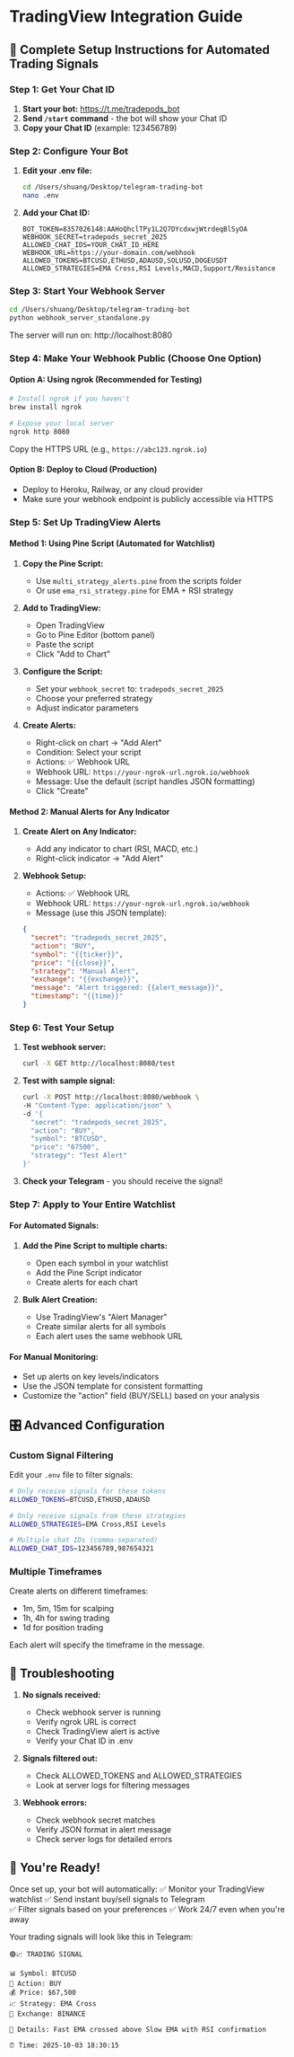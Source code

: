 # TradingView Integration Guide

## 🎯 Complete Setup Instructions for Automated Trading Signals

### Step 1: Get Your Chat ID

1. **Start your bot:** https://t.me/tradepods_bot
2. **Send `/start` command** - the bot will show your Chat ID
3. **Copy your Chat ID** (example: 123456789)

### Step 2: Configure Your Bot

1. **Edit your .env file:**
   ```bash
   cd /Users/shuang/Desktop/telegram-trading-bot
   nano .env
   ```

2. **Add your Chat ID:**
   ```
   BOT_TOKEN=8357026148:AAHoQhclTPy1L2Q7DYcdxwjWtrdeqBlSyOA
   WEBHOOK_SECRET=tradepods_secret_2025
   ALLOWED_CHAT_IDS=YOUR_CHAT_ID_HERE
   WEBHOOK_URL=https://your-domain.com/webhook
   ALLOWED_TOKENS=BTCUSD,ETHUSD,ADAUSD,SOLUSD,DOGEUSDT
   ALLOWED_STRATEGIES=EMA Cross,RSI Levels,MACD,Support/Resistance
   ```

### Step 3: Start Your Webhook Server

```bash
cd /Users/shuang/Desktop/telegram-trading-bot
python webhook_server_standalone.py
```

The server will run on: http://localhost:8080

### Step 4: Make Your Webhook Public (Choose One Option)

#### Option A: Using ngrok (Recommended for Testing)
```bash
# Install ngrok if you haven't
brew install ngrok

# Expose your local server
ngrok http 8080
```
Copy the HTTPS URL (e.g., `https://abc123.ngrok.io`)

#### Option B: Deploy to Cloud (Production)
- Deploy to Heroku, Railway, or any cloud provider
- Make sure your webhook endpoint is publicly accessible via HTTPS

### Step 5: Set Up TradingView Alerts

#### Method 1: Using Pine Script (Automated for Watchlist)

1. **Copy the Pine Script:**
   - Use `multi_strategy_alerts.pine` from the scripts folder
   - Or use `ema_rsi_strategy.pine` for EMA + RSI strategy

2. **Add to TradingView:**
   - Open TradingView
   - Go to Pine Editor (bottom panel)
   - Paste the script
   - Click "Add to Chart"

3. **Configure the Script:**
   - Set your `webhook_secret` to: `tradepods_secret_2025`
   - Choose your preferred strategy
   - Adjust indicator parameters

4. **Create Alerts:**
   - Right-click on chart → "Add Alert"
   - Condition: Select your script
   - Actions: ✅ Webhook URL
   - Webhook URL: `https://your-ngrok-url.ngrok.io/webhook`
   - Message: Use the default (script handles JSON formatting)
   - Click "Create"

#### Method 2: Manual Alerts for Any Indicator

1. **Create Alert on Any Indicator:**
   - Add any indicator to chart (RSI, MACD, etc.)
   - Right-click indicator → "Add Alert"

2. **Webhook Setup:**
   - Actions: ✅ Webhook URL  
   - Webhook URL: `https://your-ngrok-url.ngrok.io/webhook`
   - Message (use this JSON template):
   ```json
   {
     "secret": "tradepods_secret_2025",
     "action": "BUY",
     "symbol": "{{ticker}}",
     "price": "{{close}}",
     "strategy": "Manual Alert",
     "exchange": "{{exchange}}",
     "message": "Alert triggered: {{alert_message}}",
     "timestamp": "{{time}}"
   }
   ```

### Step 6: Test Your Setup

1. **Test webhook server:**
   ```bash
   curl -X GET http://localhost:8080/test
   ```

2. **Test with sample signal:**
   ```bash
   curl -X POST http://localhost:8080/webhook \
   -H "Content-Type: application/json" \
   -d '{
     "secret": "tradepods_secret_2025",
     "action": "BUY", 
     "symbol": "BTCUSD",
     "price": "67500",
     "strategy": "Test Alert"
   }'
   ```

3. **Check your Telegram** - you should receive the signal!

### Step 7: Apply to Your Entire Watchlist

#### For Automated Signals:
1. **Add the Pine Script to multiple charts:**
   - Open each symbol in your watchlist
   - Add the Pine Script indicator
   - Create alerts for each chart

2. **Bulk Alert Creation:**
   - Use TradingView's "Alert Manager"
   - Create similar alerts for all symbols
   - Each alert uses the same webhook URL

#### For Manual Monitoring:
- Set up alerts on key levels/indicators
- Use the JSON template for consistent formatting
- Customize the "action" field (BUY/SELL) based on your analysis

## 🎛️ Advanced Configuration

### Custom Signal Filtering

Edit your `.env` file to filter signals:

```bash
# Only receive signals for these tokens
ALLOWED_TOKENS=BTCUSD,ETHUSD,ADAUSD

# Only receive signals from these strategies  
ALLOWED_STRATEGIES=EMA Cross,RSI Levels

# Multiple chat IDs (comma-separated)
ALLOWED_CHAT_IDS=123456789,987654321
```

### Multiple Timeframes

Create alerts on different timeframes:
- 1m, 5m, 15m for scalping
- 1h, 4h for swing trading
- 1d for position trading

Each alert will specify the timeframe in the message.

## 🔧 Troubleshooting

1. **No signals received:**
   - Check webhook server is running
   - Verify ngrok URL is correct
   - Check TradingView alert is active
   - Verify your Chat ID in .env

2. **Signals filtered out:**
   - Check ALLOWED_TOKENS and ALLOWED_STRATEGIES
   - Look at server logs for filtering messages

3. **Webhook errors:**
   - Check webhook secret matches
   - Verify JSON format in alert message
   - Check server logs for detailed errors

## 🚀 You're Ready!

Once set up, your bot will automatically:
✅ Monitor your TradingView watchlist
✅ Send instant buy/sell signals to Telegram  
✅ Filter signals based on your preferences
✅ Work 24/7 even when you're away

Your trading signals will look like this in Telegram:

```
🟢📈 TRADING SIGNAL

📊 Symbol: BTCUSD
🎯 Action: BUY
💰 Price: $67,500
📈 Strategy: EMA Cross
🏢 Exchange: BINANCE

📝 Details: Fast EMA crossed above Slow EMA with RSI confirmation

⏰ Time: 2025-10-03 18:30:15
```